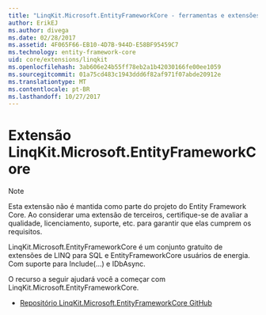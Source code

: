 ```yaml
---
title: "LinqKit.Microsoft.EntityFrameworkCore - ferramentas e extensões - Core EF"
author: ErikEJ
ms.author: divega
ms.date: 02/28/2017
ms.assetid: 4F065F66-EB10-4D7B-944D-E58BF95459C7
ms.technology: entity-framework-core
uid: core/extensions/linqkit
ms.openlocfilehash: 3ab606e24b55ff78eb2a1b42030166fe00ee1059
ms.sourcegitcommit: 01a75cd483c1943ddd6f82af971f07abde20912e
ms.translationtype: MT
ms.contentlocale: pt-BR
ms.lasthandoff: 10/27/2017
---
```

# <a name="linqkitmicrosoftentityframeworkcore-extension"></a>Extensão LinqKit.Microsoft.EntityFrameworkCore

> [!NOTE]  
> Esta extensão não é mantida como parte do projeto do Entity Framework Core. Ao considerar uma extensão de terceiros, certifique-se de avaliar a qualidade, licenciamento, suporte, etc. para garantir que elas cumprem os requisitos.

LinqKit.Microsoft.EntityFrameworkCore é um conjunto gratuito de extensões de LINQ para SQL e EntityFrameworkCore usuários de energia. Com suporte para Include(...) e IDbAsync.

O recurso a seguir ajudará você a começar com LinqKit.Microsoft.EntityFrameworkCore.
* [Repositório LinqKit.Microsoft.EntityFrameworkCore GitHub](https://github.com/scottksmith95/LINQKit/)
